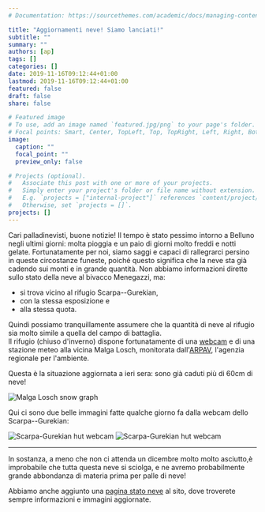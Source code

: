 ```yaml
---
# Documentation: https://sourcethemes.com/academic/docs/managing-content/

title: "Aggiornamenti neve! Siamo lanciati!"
subtitle: ""
summary: ""
authors: [ap]
tags: []
categories: []
date: 2019-11-16T09:12:44+01:00
lastmod: 2019-11-16T09:12:44+01:00
featured: false
draft: false
share: false

# Featured image
# To use, add an image named `featured.jpg/png` to your page's folder.
# Focal points: Smart, Center, TopLeft, Top, TopRight, Left, Right, BottomLeft, Bottom, BottomRight.
image:
  caption: ""
  focal_point: ""
  preview_only: false

# Projects (optional).
#   Associate this post with one or more of your projects.
#   Simply enter your project's folder or file name without extension.
#   E.g. `projects = ["internal-project"]` references `content/project/deep-learning/index.md`.
#   Otherwise, set `projects = []`.
projects: []
---
```


Cari palladinevisti, buone notizie!
Il tempo è stato pessimo intorno a Belluno negli ultimi giorni: molta pioggia e un paio di giorni molto freddi e notti gelate.
Fortunatamente per noi, siamo saggi e capaci di rallegrarci persino in queste circostanze funeste, poiché questo significa che la neve sta già cadendo sui monti e in grande quantità.
Non abbiamo informazioni dirette sullo stato della neve al bivacco Menegazzi, ma: 

- si trova vicino al rifugio Scarpa--Gurekian, 
- con la stessa esposizione e 
- alla stessa quota.

Quindi possiamo tranquillamente assumere che la quantità di neve al rifugio sia molto simile a quella del campo di battaglia.  
Il rifugio (chiuso d'inverno) dispone fortunatamente di una [webcam](https://www.rifuginrete.com/rifugio/scarpa/webcam/cam.jpg) e di una stazione meteo alla vicina Malga Losch, monitorata dall'[ARPAV](https://www.arpa.veneto.it/bollettini/meteo/h24/img00/Graf_390.htm?sens=LIVNEVE), l'agenzia regionale per l'ambiente.

Questa è la situazione aggiornata a ieri sera: sono già caduti più di 60cm di neve!

![Malga Losch snow graph](/img/post/snow_losch_2019-11-15.jpg)

Qui ci sono due belle immagini fatte qualche giorno fa dalla webcam dello Scarpa--Gurekian:

![Scarpa-Gurekian hut webcam](/img/post/webcam_scarpa_2019-11-14_night.jpg)
![Scarpa-Gurekian hut webcam](/img/post/webcam_scarpa_2019-11-14_day.jpg)

---------

In sostanza, a meno che non ci attenda un dicembre molto molto asciutto,è improbabile che tutta questa neve si sciolga, e ne avremo probabilmente grande abbondanza di materia prima per palle di neve!  

Abbiamo anche aggiunto una [pagina stato neve](/it/snow) al sito, dove troverete sempre informazioni e immagini aggiornate.
